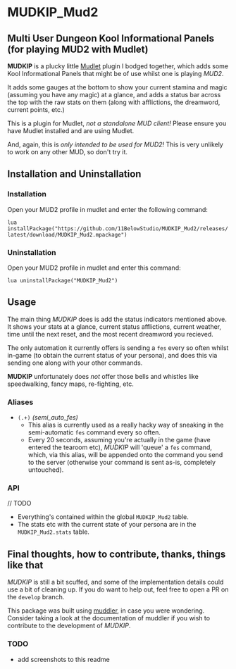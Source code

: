 # MUDKIP_Mud2

## Multi User Dungeon Kool Informational Panels (for playing MUD2 with Mudlet)

**MUDKIP** is a plucky little [Mudlet](https://www.mudlet.org) plugin
I bodged together, which adds some Kool Informational Panels
that might be of use whilst one is playing *MUD2*.

It adds some gauges at the bottom to show your current stamina
and magic (assuming you have any magic) at a glance, and adds
a status bar across the top with the raw stats on them (along
with afflictions, the dreamword, current points, etc.)

This is a plugin for Mudlet, *not a standalone MUD client!*
Please ensure you have Mudlet installed and are using Mudlet.

And, again, this is *only intended to be used for MUD2!*
This is very unlikely to work on any other MUD, so don't try it.

## Installation and Uninstallation

### Installation

Open your MUD2 profile in mudlet and enter the following command:

`lua installPackage("https://github.com/11BelowStudio/MUDKIP_Mud2/releases/latest/download/MUDKIP_Mud2.mpackage")`

### Uninstallation

Open your MUD2 profile in mudlet and enter this command:

`lua uninstallPackage("MUDKIP_Mud2")`

## Usage

The main thing *MUDKIP* does is add the status indicators
mentioned above. It shows your stats at a glance, current
status afflictions, current weather, time until the next reset,
and the most recent dreamword you recieved.

The only automation it currently offers is sending a `fes`
every so often whilst in-game (to obtain the current status of
your persona), and does this via sending one along with your
other commands.

**MUDKIP** unfortunately does *not* offer those bells and
whistles like speedwalking, fancy maps, re-fighting, etc.

### Aliases

* `(.+)` *(semi_auto_fes)*
  * This alias is currently used as a really hacky way of
  sneaking in the semi-automatic `fes` command every so often.
  * Every 20 seconds, assuming you're actually in the game
  (have entered the tearoom etc), *MUDKIP* will 'queue' a `fes`
  command, which, via this alias, will be appended onto the
  command you send to the server (otherwise your command is
  sent as-is, completely untouched).

### API

// TODO

* Everything's contained within the global `MUDKIP_Mud2` table.
* The stats etc with the current state of your persona are
  in the `MUDKIP_Mud2.stats` table.

## Final thoughts, how to contribute, thanks, things like that

*MUDKIP* is still a bit scuffed, and some of the implementation
details could use a bit of cleaning up. If you do want to help
out, feel free to open a PR on the `develop` branch.

This package was built using [muddler](https://github.com/demonnic/muddler),
in case you were wondering.
Consider taking a look at the documentation of muddler
if you wish to contribute to the development of *MUDKIP*.

### TODO

* add screenshots to this readme
